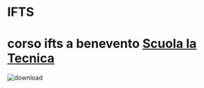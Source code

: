 # IFTS
# corso ifts a benevento [Scuola la Tecnica](https://www.scuolalatecnica.it/)

![download](https://user-images.githubusercontent.com/107934733/174819404-44855e49-4b60-4f22-9242-59c5ccd9fd4d.jpg)
